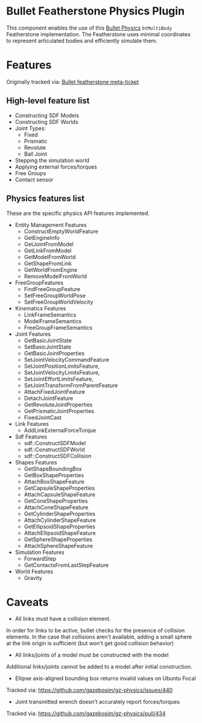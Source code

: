 # Bullet Featherstone Physics Plugin

This component enables the use of this [Bullet Physics](https://github.com/bulletphysics/bullet3) `btMultiBody` Featherstone implementation.
The Featherstone uses minimal coordinates to represent articulated bodies and efficiently simulate them.

# Features

Originally tracked via: [Bullet featherstone meta-ticket](https://github.com/gazebosim/gz-physics/issues/423)

## High-level feature list

* Constructing SDF Models
* Constructing SDF Worlds
* Joint Types:
  * Fixed
  * Prismatic
  * Revolute
  * Ball Joint
* Stepping the simulation world
* Applying external forces/torques
* Free Groups
* Contact sensor

## Physics features list

These are the specific physics API features implemented.

* Entity Management Features
  * ConstructEmptyWorldFeature
  * GetEngineInfo
  * GetJointFromModel
  * GetLinkFromModel
  * GetModelFromWorld
  * GetShapeFromLink
  * GetWorldFromEngine
  * RemoveModelFromWorld
* FreeGroupFeatures
  * FindFreeGroupFeature
  * SetFreeGroupWorldPose
  * SetFreeGroupWorldVelocity
* Kinematics Features
  * LinkFrameSemantics
  * ModelFrameSemantics
  * FreeGroupFrameSemantics
* Joint Features
  * GetBasicJointState
  * SetBasicJointState
  * GetBasicJointProperties
  * SetJointVelocityCommandFeature
  * SetJointPositionLimitsFeature,
  * SetJointVelocityLimitsFeature,
  * SetJointEffortLimitsFeature,
  * SetJointTransformFromParentFeature
  * AttachFixedJointFeature
  * DetachJointFeature
  * GetRevoluteJointProperties
  * GetPrismaticJointProperties
  * FixedJointCast
* Link Features
  * AddLinkExternalForceTorque
* Sdf Features
  * sdf::ConstructSDFModel
  * sdf::ConstructSDFWorld
  * sdf::ConstructSDFCollision
* Shapes Features
  * GetShapeBoundingBox
  * GetBoxShapeProperties
  * AttachBoxShapeFeature
  * GetCapsuleShapeProperties
  * AttachCapsuleShapeFeature
  * GetConeShapeProperties
  * AttachConeShapeFeature
  * GetCylinderShapeProperties
  * AttachCylinderShapeFeature
  * GetEllipsoidShapeProperties
  * AttachEllipsoidShapeFeature
  * GetSphereShapeProperties
  * AttachSphereShapeFeature
* Simulation Features
  * ForwardStep
  * GetContactsFromLastStepFeature
* World Features
  * Gravity

# Caveats

* All links _must_ have a collision element.

In order for links to be active, bullet checks for the presence of collision elements.
In the case that collisions aren't available, adding a small sphere at the link origin is sufficient (but won't get good collision behavior)

* All links/joints of a model must be constructed with the model

Additional links/joints cannot be added to a model after initial construction.

* Ellipse axis-aligned bounding box returns invalid values on Ubuntu Focal

Tracked via: https://github.com/gazebosim/gz-physics/issues/440

* Joint transmitted wrench doesn't accurately report forces/torques

Tracked via: https://github.com/gazebosim/gz-physics/pull/434
